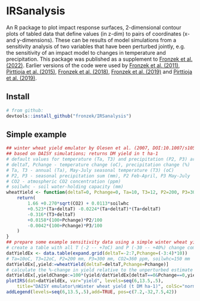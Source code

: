 # IRSanalysis
An R package to plot impact response surfaces, 2-dimensional contour plots of tabled data that define values (in z-dim) to pairs of coordinates (x- and y-dimensions). These can be results of model simulations from a sensitivity analysis of two variables that have been perturbed jointly, e.g. the sensitivity of an impact model to changes in temperature and precipitation. This package was published as a supplement to [Fronzek et al. (2022)](https://dx.doi.org/10.1016/j.crm.2022.100466). Earlier versions of the code were used by [Fronzek et al. (2011)](https://dx.doi.org/10.5194/nhess-11-2981-2011), [Pirttioja et al. (2015)](https://dx.doi.org/10.3354/cr01322), [Fronzek et al. (2018)](https://dx.doi.org/10.1016/j.agsy.2017.08.004), [Fronzek et al. (2019)](https://dx.doi.org/10.1007/s10113-018-1421-8) and [Pirttioja et al. (2019)](https://dx.doi.org/10.1016/j.agrformet.2018.10.006).
## Install
```R
# from github:
devtools::install_github("fronzek/IRSanalysis")
```
## Simple example
```R
## winter wheat yield emulator by Olesen et al. (2007, DOI:10.1007/s10584-006-9216-1)
## based on DAISY simulations; returns DM yield in t ha-1
# default values for temperature (Ta, T3) and precipitation (P2, P3) are just examples
# deltaT, Pchange - temperature change (oC), precipitation change (%)
# Ta, T3 - annual (Ta), May-July seasonal temperature (T3) (oC)
# P2, P3 - seasonal precipitation sum (mm), P2 Feb-April, P3 May-July
# CO2 - atmospheric CO2 concentration (ppm)
# soilwhc - soil water-holding capacity (mm)
wheatYield <- function(deltaT=0, Pchange=0, Ta=10, T3=12, P2=200, P3=300, CO2=360, soilwhc=150) {
	return(
		1.66 +0.270*sqrt(CO2) + 0.0113*soilwhc
		+0.523*(Ta+deltaT) -0.0224*(Ta+deltaT)*(Ta+deltaT)
		-0.316*(T3+deltaT)
		+0.0158*(100+Pchange)*P2/100
		-0.0042*(100+Pchange)*P3/100
	)
}
## prepare some example sensitivity data using a simple winter wheat yield model
# create a table with all T (-2 -- +7oC) and P (-30 -- +40%) change combinations
datYieldEx <- data.table(expand.grid(deltaT=-2:7,Pchange=(-3:4)*10))
# Ta=10oC, T3=12oC, P2=200 mm, P3=300 mm, CO2=360 ppm, soilwhc=150 mm
datYieldEx[,yield:=wheatYield(deltaT=deltaT,Pchange=Pchange)]
# calculate the %-change in yield relative to the unperturbed estimate
datYieldEx[,yieldChange:=100*(yield/datYieldEx[deltaT==0&Pchange==0,yield]-1)]
plotIRS(dat=datYieldEx, var="yield", levels=seq(6,13.5,.5),
	title="DAISY emulator\nWinter wheat yield (t DM ha-1)", colSc="normal")
addLegend(levels=seq(6,13.5,.5),add=TRUE, pos=c(7.2,-32,7.5,42))
```

